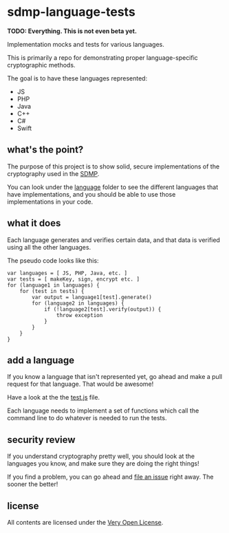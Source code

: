 # sdmp-language-tests

**TODO: Everything. This is not even beta yet.**

Implementation mocks and tests for various languages.

This is primarily a repo for demonstrating proper
language-specific cryptographic methods.

The goal is to have these languages represented:

* JS
* PHP
* Java
* C++
* C#
* Swift

## what's the point?

The purpose of this project is to show solid, secure implementations
of the cryptography used in the [SDMP](http://sdmp.io).

You can look under the [language](./language) folder to see the
different languages that have implementations, and you should be
able to use those implementations in your code.

## what it does

Each language generates and verifies certain data, and that data is
verified using all the other languages.

The pseudo code looks like this:

	var languages = [ JS, PHP, Java, etc. ]
	var tests = [ makeKey, sign, encrypt etc. ]
	for (language1 in languages) {
		for (test in tests) {
			var output = language1[test].generate()
			for (language2 in languages) {
				if (!language2[test].verify(output)) {
					throw exception
				}
			}
		}
	}

## add a language

If you know a language that isn't represented yet, go ahead and
make a pull request for that language. That would be awesome!

Have a look at the the [test.js](./test.js) file.

Each language needs to implement a set of functions which call
the command line to do whatever is needed to run the tests.

## security review

If you understand cryptography pretty well, you should look at
the languages you know, and make sure they are doing the right
things!

If you find a problem, you can go ahead and [file an issue][issue]
right away. The sooner the better!

## license

All contents are licensed under the [Very Open License](veryopenlicense.com).

[issue]: https://github.com/sdmp/sdmp-language-tests/issues
